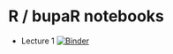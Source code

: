 # R / bupaR notebooks

* Lecture 1 [![Binder](https://mybinder.org/badge_logo.svg)](https://mybinder.org/v2/gh/fmannhardt/course-applied-processmining/HEAD?filepath=python%2Flecture1-eventlogs.ipynb)